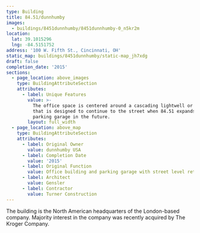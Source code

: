 ```yaml
---
type: Building
title: 84.51/dunnhumby
images:
  - buildings/8451dunnhumby/8451dunnhumby-0_n5kr2m
location:
  lat: 39.1015296
  lng: -84.5151752
address: '100 W. Fifth St., Cincinnati, OH'
static_map: buildings/8451dunnhumby/static-map_jh7xdg
draft: false
completion_date: '2015'
sections:
  - page_location: above_images
    type: BuildingAttributeSection
    attributes:
      - label: Unique Features
        value: >-
          The office space is centered around a cascading lightwell or "cavern"
          that is designed to continue to the street when 84.51 expands into the
          parking garage in the future.
        layout: full_width
  - page_location: above_map
    type: BuildingAttributeSection
    attributes:
      - label: Original Owner
        value: dunnhumby USA
      - label: Completion Date
        value: '2015'
      - label: Original Function
        value: Office building and parking garage with street level retail
      - label: Architect
        value: Gensler
      - label: Contractor
        value: Turner Construction
---
```


The building is the North American headquarters of the London-based company. Majority interest in the company was recently acquired by The Kroger Company.
